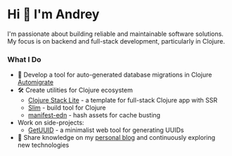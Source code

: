 # Hi 👋 I'm Andrey

I'm passionate about building reliable and maintainable software solutions. My focus is on backend and full-stack development, particularly in Clojure.

### What I Do

- 🤖 Develop a tool for auto-generated database migrations in Clojure [Automigrate](https://github.com/abogoyavlensky/automigrate)
- 🛠️ Create utilities for Clojure ecosystem
  - [Clojure Stack Lite](https://github.com/abogoyavlensky/clojure-stack-lite) - a template for full-stack Clojure app with SSR
  - [Slim](https://github.com/abogoyavlensky/slim) - build tool for Clojure
  - [manifest-edn](https://github.com/abogoyavlensky/manifest-edn) - hash assets for cache busting
- Work on side-projects:
  - [GetUUID](https://getuuid.top) - a minimalist web tool for generating UUIDs
- 📝 Share knowledge on my [personal blog](https://bogoyavlensky.com) and continuously exploring new technologies
